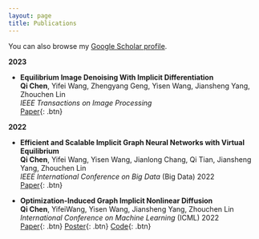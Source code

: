 ```yaml
---
layout: page
title: Publications
---
```


You can also browse my <a href="[https://scholar.google.com/citations?user=jt-ePzYAAAAJ&hl=en](https://scholar.google.com/citations?user=jt-ePzYAAAAJ&hl=en)" target="_blank">Google Scholar profile</a>.
<br />

**2023**

- **Equilibrium Image Denoising With Implicit Differentiation**  
  **Qi Chen**, Yifei Wang, Zhengyang Geng, Yisen Wang, Jiansheng Yang, Zhouchen Lin  
  *IEEE Transactions on Image Processing*  
  [Paper](https://ieeexplore.ieee.org/abstract/document/10070588/){: .btn}

**2022**

- **Efficient and Scalable Implicit Graph Neural Networks with Virtual Equilibrium**  
  **Qi Chen**, Yifei Wang, Yisen Wang, Jianlong Chang, Qi Tian, Jiansheng Yang, Zhouchen Lin  
  *IEEE International Conference on Big Data* (Big Data) 2022  
  [Paper](https://ieeexplore.ieee.org/abstract/document/10020519/){: .btn}
  
- **Optimization-Induced Graph Implicit Nonlinear Diffusion**  
  **Qi Chen**, YifeiWang, Yisen Wang, Jiansheng Yang, Zhouchen Lin  
  *International Conference on Machine Learning* (ICML) 2022  
  [Paper](https://arxiv.org/pdf/2206.14418){: .btn}
  [Poster](/static/poster/gind_poster.pdf){: .btn}
  [Code](https://github.com/7qchen/GIND){: .btn}
